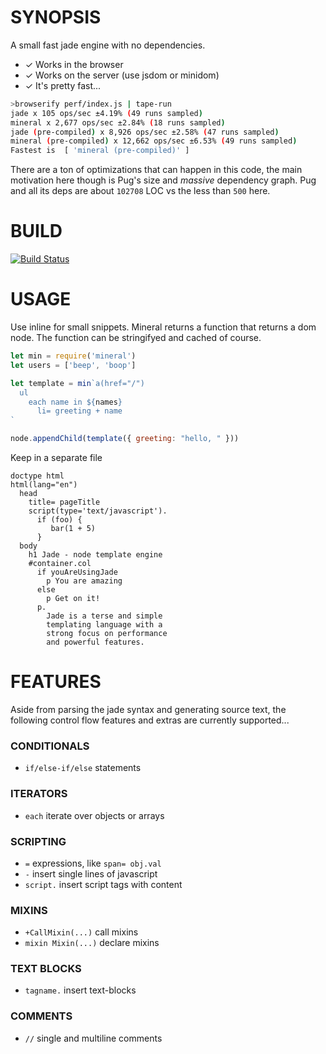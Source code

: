 # SYNOPSIS
A small fast jade engine with no dependencies.

- ✓ Works in the browser
- ✓ Works on the server (use jsdom or minidom)
- ✓ It's pretty fast...

```bash
>browserify perf/index.js | tape-run
jade x 105 ops/sec ±4.19% (49 runs sampled)
mineral x 2,677 ops/sec ±2.84% (18 runs sampled)
jade (pre-compiled) x 8,926 ops/sec ±2.58% (47 runs sampled)
mineral (pre-compiled) x 12,662 ops/sec ±6.53% (49 runs sampled)
Fastest is  [ 'mineral (pre-compiled)' ]
```

There are a ton of optimizations that can happen in this code,
the main motivation here though is Pug's size and *massive*
dependency graph. Pug and all its deps are about `102708` LOC
vs the less than `500` here.

# BUILD
[![Build Status](https://travis-ci.org/voltraco/mineral.svg)](https://travis-ci.org/voltraco/mineral)

# USAGE
Use inline for small snippets.
Mineral returns a function that returns a dom node.
The function can be stringifyed and cached of course.

```js
let min = require('mineral')
let users = ['beep', 'boop']

let template = min`a(href="/")
  ul
    each name in ${names}
      li= greeting + name
`

node.appendChild(template({ greeting: "hello, " }))
```

Keep in a separate file

```jade
doctype html
html(lang="en")
  head
    title= pageTitle
    script(type='text/javascript').
      if (foo) {
         bar(1 + 5)
      }
  body
    h1 Jade - node template engine
    #container.col
      if youAreUsingJade
        p You are amazing
      else
        p Get on it!
      p.
        Jade is a terse and simple
        templating language with a
        strong focus on performance
        and powerful features.
```

# FEATURES
Aside from parsing the jade syntax and generating source text,
the following control flow features and extras are currently supported...

### CONDITIONALS
- `if/else-if/else` statements

### ITERATORS
- `each` iterate over objects or arrays

### SCRIPTING
- `=` expressions, like `span= obj.val`
- `-` insert single lines of javascript
- `script.` insert script tags with content

### MIXINS
- `+CallMixin(...)` call mixins
- `mixin Mixin(...)` declare mixins

### TEXT BLOCKS
- `tagname.` insert text-blocks

### COMMENTS
- `//` single and multiline comments


